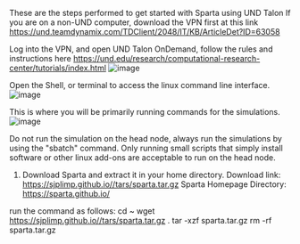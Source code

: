 These are the steps performed to get started with Sparta using UND Talon
If you are on a non-UND computer, download the VPN first at this link https://und.teamdynamix.com/TDClient/2048/IT/KB/ArticleDet?ID=63058

Log into the VPN, and open UND Talon OnDemand, follow the rules and instructions here https://und.edu/research/computational-research-center/tutorials/index.html
![image](https://github.com/ComputationalGasDynamicsLab/sparta_cases/assets/10146286/a6ec2dac-4aa6-4509-8897-4b6d0700a61b)

Open the Shell, or terminal to access the linux command line interface.
![image](https://github.com/ComputationalGasDynamicsLab/sparta_cases/assets/10146286/87eb52ea-1463-44d8-a0bb-ebdc04835817)

This is where you will be primarily running commands for the simulations.
![image](https://github.com/ComputationalGasDynamicsLab/sparta_cases/assets/10146286/cd388a26-8725-4d0b-b333-07b7020cd32b)

Do not run the simulation on the head node, always run the simulations by using the "sbatch" command. Only running  small scripts that simply install software or other linux add-ons are acceptable to run on the head node.


1. Download Sparta and extract it in your home directory.
Download link: https://sjplimp.github.io//tars/sparta.tar.gz
Sparta Homepage Directory: https://sparta.github.io/

run the command as follows:
cd ~
wget https://sjplimp.github.io//tars/sparta.tar.gz .
tar -xzf sparta.tar.gz
rm -rf sparta.tar.gz
